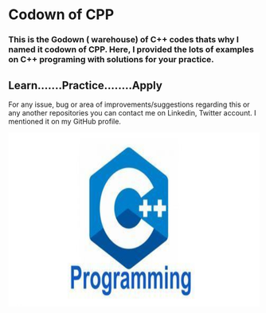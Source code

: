 # Codown of CPP
<h3>This is the Godown ( warehouse) of C++ codes thats why I named it codown of CPP.
Here, I provided the lots of examples on C++ programing with solutions for your practice.</h3>

<h2>Learn.......Practice........Apply</h2>

For any issue, bug or area of improvements/suggestions regarding this or any another repositories you can contact me on Linkedin, Twitter account. I mentioned it on my GitHub profile.

<p align= "center"><img src="https://github.com/ROHAN0011/Codown-of-CPP/blob/92e34f821d3ed95a68d128f97c1e1b50ba14c97a/CPP.jpeg" width="700" height= "350"></p>
